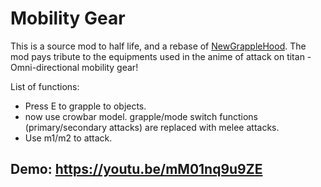 Mobility Gear
==============

This is a source mod to half life, and a rebase of [NewGrappleHood](https://github.com/MaestroFenix/NewGrappleHook/tree/master). The mod pays tribute to the equipments used in the anime of attack on titan - Omni-directional mobility gear!

List of functions:
* Press E to grapple to objects.
* now use crowbar model. grapple/mode switch functions (primary/secondary attacks) are replaced with melee attacks.
* Use m1/m2 to attack.

## Demo: https://youtu.be/mM01nq9u9ZE